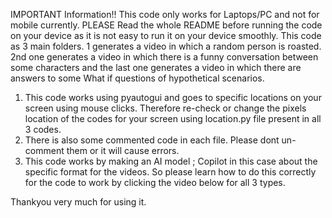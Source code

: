IMPORTANT Information!!
This code only works for Laptops/PC and not for mobile currently.
PLEASE Read the whole README before running the code on your device as it is not easy to run it on your device smoothly.
This code as 3 main folders. 1 generates a video in which a random person is roasted. 2nd one generates a video in which there is a funny conversation between some characters and the last one generates a video in which there are answers to some What if questions of hypothetical scenarios.
1) This code works using pyautogui and goes to specific locations on your screen using mouse clicks. Therefore re-check or change the pixels location of the codes for your screen using location.py file present in all 3 codes.
2) There is also some commented code in each file. Please dont un-comment them or it will cause errors.
3) This code works by making an AI model ; Copilot in this case about the specific format for the videos. So please learn how to do this correctly for the code to work by clicking the video below for all 3 types.

 Thankyou very much for using it.
